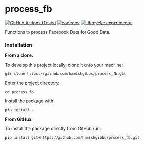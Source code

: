 # process_fb
[![GitHub Actions (Tests)](https://github.com/hamishgibbs/process_fb/workflows/Tests/badge.svg)](https://github.com/hamishgibbs/process_fb)
[![codecov](https://codecov.io/gh/hamishgibbs/process_fb/branch/master/graph/badge.svg)](https://codecov.io/gh/hamishgibbs/process_fb)
[![Lifecycle: experimental](https://img.shields.io/badge/lifecycle-experimental-orange.svg)](https://github.com/hamishgibbs/fbutils_py)

Functions to process Facebook Data for Good Data.

### Installation

**From a clone:**

To develop this project locally, clone it onto your machine:

```shell
git clone https://github.com/hamishgibbs/process_fb.git
```

Enter the project directory:

```shell
cd process_fb
```

Install the package with:

```shell
pip install .
```

**From GitHub:**

To install the package directly from GitHub run:

```shell
pip install git+https://github.com/hamishgibbs/process_fb.git
```
